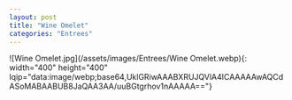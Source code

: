 ```yaml
---
layout: post
title: "Wine Omelet"
categories: "Entrees"
---
```

![Wine Omelet.jpg](/assets/images/Entrees/Wine Omelet.webp){: width="400" height="400" lqip="data:image/webp;base64,UklGRiwAAABXRUJQVlA4ICAAAAAwAQCdASoMABAABUB8JaQAA3AA/uuBGtgrhov1nAAAAA=="}

